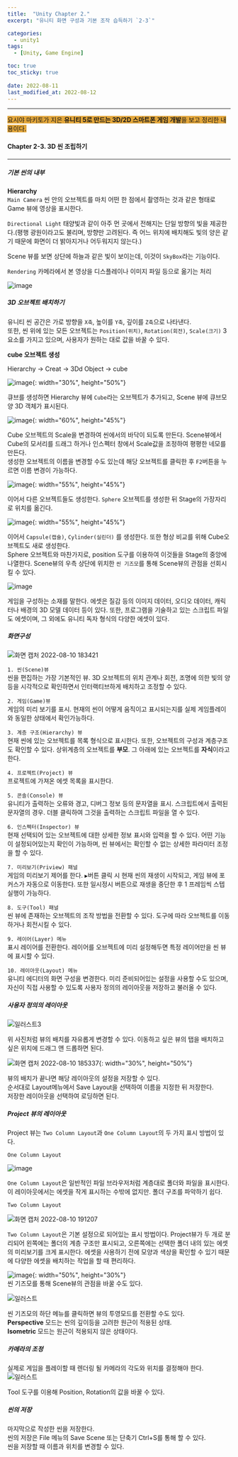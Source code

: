 ```yaml
---
title:  "Unity Chapter 2."
excerpt: "유니티 화면 구성과 기본 조작 습득하기 `2-3`"

categories:
  - unity1
tags:
  - [Unity, Game Engine]

toc: true
toc_sticky: true
 
date: 2022-08-11
last_modified_at: 2022-08-12
---
```

--- 
<span style="background-color:#E2A63B">요시야 마키토가 지은 **유니티 5로 만드는 3D/2D 스마트폰 게임 개발**을 보고 정리한 내용이다.</span>  
 
  
#### Chapter 2-3. 3D 씬 조립하기    
---
 
##### **기본 씬의 내부**

**Hierarchy**  
`Main Camera` 씬 안의 오브젝트를 마치 어떤 한 점에서 촬영하는 것과 같은 형태로 Game 뷰에 영상을 표시한다.  
 
`Directional Light` 태양빛과 같이 아주 먼 곳에서 전해지는 단일 방향의 빛을 제공한다.(평행 광원이라고도 불리며, 방향만 고려된다. 즉 어느 위치에 배치해도 빛의 양은 같기 때문에 화면이 더 밝아지거나 어두워지지 않는다.)  
 
Scene 뷰를 보면 상단에 하늘과 같은 빛이 보이는데, 이것이 `SkyBox`라는 기능이다.
 
`Rendering` 카메라에서 본 영상을 디스플레이나 이미지 파일 등으로 옮기는 처리  
 
![image](https://user-images.githubusercontent.com/106606698/184113997-5fcc8926-358e-4091-be01-5928b200bfa4.png)  
 

##### **3D 오브젝트 배치하기** 
 
유니티 씬 공간은 가로 방향을 `X축`, 높이를 `Y축`, 깊이를 `Z축`으로 나타낸다.  
또한, 씬 위에 있는 모든 오브젝트는 `Position(위치)`, `Rotation(회전)`, `Scale(크기)` 3요소를 가지고 있으며, 사용자가 원하는 대로 값을 바꿀 수 있다.  

**cube 오브젝트 생성**  
 
Hierarchy → Creat → 3Dd Object → cube  

![image](https://user-images.githubusercontent.com/106606698/184115072-ee666c1a-f95a-4876-96d6-754c81aec685.png){: width="30%", height="50%"}  
 
큐브를 생성하면 Hierarchy 뷰에 `Cube`라는 오브젝트가 추가되고, Scene 뷰에 큐브모양 3D 객체가 표시된다.  

![image](https://user-images.githubusercontent.com/106606698/184115446-a81e7cac-4e75-48ba-b3f2-337ad9b7631d.png){: width="60%", height="45%"}  
 
Cube 오브젝트의 Scale을 변경하여 씬에서의 바닥이 되도록 만든다. 
Scene뷰에서 Cube의 모서리를 드래그 하거나 인스펙터 창에서 Scale값을 조정하여 평평한 네모를 만든다.  
생성한 오브젝트의 이름을 변경할 수도 있는데 해당 오브젝트를 클릭한 후 `F2`버튼을 누르면 이름 변경이 가능하다.  

![image](https://user-images.githubusercontent.com/106606698/184116118-98062540-1b92-4df5-9288-d08b20715391.png){: width="55%", height="45%"}  
 
이어서 다른 오브젝트들도 생성한다. `Sphere` 오브젝트를 생성한 뒤 Stage의 가장자리로 위치를 옮긴다.  

![image](https://user-images.githubusercontent.com/106606698/184116513-19009d79-966d-410c-a830-5c6edcb70575.png){: width="55%", height="45%"}  
 
이어서 `Capsule(캡슐)`, `Cylinder(실린더)` 를 생성한다. 또한 형상 비교를 위해 Cube오브젝트도 새로 생성한다.  
Sphere 오브젝트와 마찬가지로, position 도구를 이용하여 이것들을 Stage의 중앙에 나열한다. Scene뷰의 우측 상단에 위치한 `씬 기즈모`를 통해 Scene뷰의 관점을 선회시킬 수 있다.  

![image](https://user-images.githubusercontent.com/106606698/184117422-1a6b6f21-0ba5-4d28-9d19-5f413d738f45.png)  
 
게임을 구성하는 소재를 말한다. 에셋은 질감 등의 이미지 데이터, 오디오 데이터, 캐릭터나 배경의 3D 모델 데이터 등이 있다. 
또한, 프로그램을 기술하고 있는 스크립트 파일도 에셋이며, 그 외에도 유니티 독자 형식의 다양한 에셋이 있다.
 
 
 
##### **화면구성**  

![화면 캡처 2022-08-10 183421](https://user-images.githubusercontent.com/106606698/183869007-4ad3860b-e6fe-4095-a06f-54af45aab952.png) 
 
`1. 씬(Scene)뷰`  
씬을 편집하는 가장 기본적인 뷰. 3D 오브젝트의 위치 관계나 회전, 조명에 의한 빛의 양 등을 시각적으로 확인하면서 인터랙티브하게 배치하고 조정할 수 있다.  
 
`2. 게임(Game)뷰`  
게임의 미리 보기를 표시. 현재의 씬이 어떻게 움직이고 표시되는지를 실제 게임플레이와 동일한 상태에서 확인가능하다. 
 
`3. 계층 구조(Hierarchy) 뷰`  
현재 씬에 있는 오브젝트를 목록 형식으로 표시한다. 또한, 오브젝트의 구성과 계층구조도 확인할 수 있다. 상위계층의 오브젝트를 **부모**. 그 아래에 있는 오브젝트를 **자식**이라고 한다.
 
`4. 프로젝트(Project) 뷰`  
프로젝트에 가져온 에셋 목록을 표시한다. 

`5. 콘솔(Console) 뷰`  
유니티가 출력하는 오류와 경고, 디버그 정보 등의 문자열을 표시. 스크립트에서 출력된 문자열의 경우. 더블 클릭하여 그것을 출력하는 스크립트 파일을 열 수 있다.  
 
`6. 인스펙터(Inspector) 뷰`  
현재 선택되어 있는 오브젝트에 대한 상세한 정보 표시와 입력을 할 수 있다. 어떤 기능이 설정되어있는지 확인이 가능하며, 씬 뷰에서는 확인할 수 없는 상세한 파라미터 조정을 할 수 있다.  
 
`7. 미리보기(Priview) 패널`  
게임의 미리보기 제어를 한다. `▶`버튼 클릭 시 현재 씬의 재생이 시작되고, 게임 뷰에 포커스가 자동으로 이동한다. 또한 일시정시 버튼으로 재생을 중단한 후 1 프레임씩 스텝 실행이 가능하다.  
 
`8. 도구(Tool) 패널`  
씬 뷰에 존재하는 오브젝트의 조작 방법을 전환할 수 있다. 도구에 따라 오브젝트를 이동하거나 회전시킬 수 있다.  
 
`9. 레이어(Layer) 메뉴`  
표시 레이어를 전환한다. 레이어를 오브젝트에 미리 설정해두면 특정 레이어만을 씬 뷰에 표시할 수 있다.  

`10. 레이아웃(Layout) 메뉴`  
유니티 에디터의 화면 구성을 변경한다. 미리 준비되어있는 설정을 사용할 수도 있으며, 자신이 직접 사용할 수 있도록 사용자 정의의 레이아웃을 저장하고 불러올 수 있다.  
 
 
 
##### **사용자 정의의 레이아웃**

![일러스트3](https://user-images.githubusercontent.com/106606698/183882368-68cad16d-2739-41ad-bafa-76d14f3e0f1a.png)  
 
위 사진처럼 뷰의 배치를 자유롭게 변경할 수 있다. 이동하고 싶은 뷰의 탭을 배치하고 싶은 위치에 드래그 앤 드롭하면 된다.  

![화면 캡처 2022-08-10 185337](https://user-images.githubusercontent.com/106606698/183874931-b54eec80-766e-45f8-9991-5fb95746fa78.png){: width="30%", height="50%"}  

뷰의 배치가 끝나면 해당 레이아웃의 설정을 저장할 수 있다.  
순서대로 Layout메뉴에서 Save Layout을 선택하여 이름을 지정한 뒤 저장한다.  
저장한 레이아웃을 선택하여 로딩하면 된다.  



##### **Project 뷰의 레이아웃**  

Project 뷰는 `Two Column Layout`과 `One Column Layout`의 두 가지 표시 방법이 있다.  

`One Column Layout`  

![image](https://user-images.githubusercontent.com/106606698/183876033-f1441cc3-9f7f-4e27-9b84-64db1213d286.png)  
 
`One Column Layout`은 일반적인 파일 브라우저처럼 계층대로 폴더와 파일을 표시한다. 이 레이아웃에서는 에셋을 작게 표시하는 수밖에 없지만. 폴더 구조를 파악하기 쉽다.  
 

`Two Column Layout`  

![화면 캡처 2022-08-10 191207](https://user-images.githubusercontent.com/106606698/183877533-443a5af3-1162-4991-ad7a-2ae683131fdb.png)  
 
`Two Column Layout`은 기본 설정으로 되어있는 표시 방법이다. Project뷰가 두 개로 분리되어 왼쪽에는 폴더의 계층 구조만 표시되고, 오른쪽에는 선택한 폴더 내의 있는 에셋의 미리보기를 크게 표시한다. 에셋을 사용하기 전에 모양과 색상을 확인할 수 있기 때문에 다양한 에셋을 배치하는 작업을 할 때 편리하다.  
 
![image](https://user-images.githubusercontent.com/106606698/184474659-0f961de6-375e-4aad-990e-bd8d9504900a.png){: width="50%", height="30%"}  
씬 기즈모를 통해 Scene뷰의 관점을 바꿀 수도 있다.  
 
![일러스트](https://user-images.githubusercontent.com/106606698/184474706-74d97e1e-6c7e-4da2-b90d-399c433d5b20.png)  
 
씬 기즈모의 하단 메뉴를 클릭하면 뷰의 투영모드를 전환할 수도 있다.  
**Perspective** 모드는 씬의 깊이등을 고려한 원근이 적용된 상태.  
**Isometric** 모드는 원근이 적용되지 않은 상태이다.  
 
 
 
##### **카메라의 조정**  

실제로 게임을 플레이할 때 렌더링 될 카메라의 각도와 위치를 결정해야 한다.  
![일러스트](https://user-images.githubusercontent.com/106606698/184475032-c974baf0-5ad2-4bb1-9d96-47bad567c46a.png)  
 
Tool 도구를 이용해 Position, Rotation의 값을 바꿀 수 있다.  
 
 
 
##### **씬의 저장**
  
마지막으로 작성한 씬을 저장한다.  
씬의 저장은 File 메뉴의 Save Scene 또는 단축기 Ctrl+S를 통해 할 수 있다.  
씬을 저장할 때 이름과 위치를 변경할 수 있다.